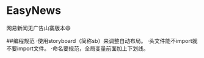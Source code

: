 EasyNews
========

网易新闻无广告山寨版本😄



##编程规范
·使用storyboard（简称sb）来调整自动布局。
·头文件能不import就不要import文件。
·命名要规范，全局变量前面加上下划线。

